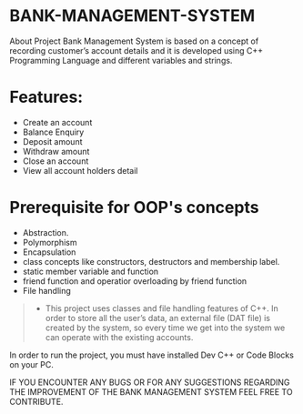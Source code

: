 # BANK-MANAGEMENT-SYSTEM

About Project Bank Management System is based on a concept of recording customer’s account details and it is developed using C++ Programming Language and different variables and strings.

# Features:
- Create an account
- Balance Enquiry
- Deposit amount
- Withdraw amount
- Close an account
- View all account holders detail

# Prerequisite for OOP's concepts 
- Abstraction.
- Polymorphism
- Encapsulation
- class concepts like constructors, destructors and membership label.
- static member variable and function 
- friend function and operatior overloading by friend function 
- File handling
> - This project uses classes and file handling features of C++. In order to store all the user’s data, an external file (DAT file) is created by the system, so every time we get into the system we can operate with the existing accounts.

In order to run the project, you must have installed Dev C++ or Code Blocks on your PC.


IF YOU ENCOUNTER ANY BUGS OR FOR ANY SUGGESTIONS REGARDING THE IMPROVEMENT OF THE BANK MANAGEMENT SYSTEM FEEL FREE TO CONTRIBUTE.
